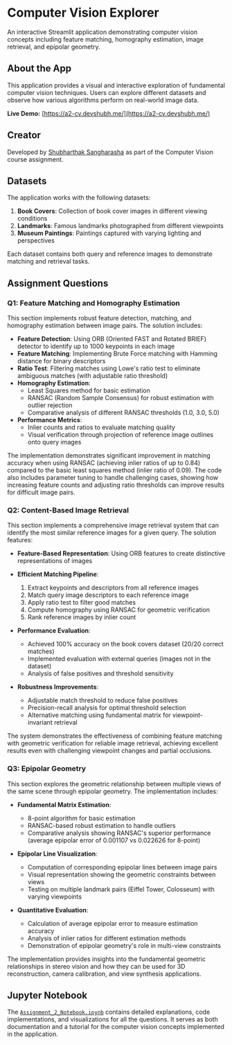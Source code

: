 # Computer Vision Explorer

An interactive Streamlit application demonstrating computer vision concepts including feature matching, homography estimation, image retrieval, and epipolar geometry.

## About the App

This application provides a visual and interactive exploration of fundamental computer vision techniques. Users can explore different datasets and observe how various algorithms perform on real-world image data.

**Live Demo:** [https://a2-cv.devshubh.me/](https://a2-cv.devshubh.me/)

## Creator

Developed by [Shubharthak Sangharasha](https://devshubh.me/) as part of the Computer Vision course assignment.

## Datasets

The application works with the following datasets:

1. **Book Covers**: Collection of book cover images in different viewing conditions
2. **Landmarks**: Famous landmarks photographed from different viewpoints
3. **Museum Paintings**: Paintings captured with varying lighting and perspectives

Each dataset contains both query and reference images to demonstrate matching and retrieval tasks.

## Assignment Questions

### Q1: Feature Matching and Homography Estimation

This section implements robust feature detection, matching, and homography estimation between image pairs. The solution includes:

- **Feature Detection**: Using ORB (Oriented FAST and Rotated BRIEF) detector to identify up to 1000 keypoints in each image
- **Feature Matching**: Implementing Brute Force matching with Hamming distance for binary descriptors
- **Ratio Test**: Filtering matches using Lowe's ratio test to eliminate ambiguous matches (with adjustable ratio threshold)
- **Homography Estimation**: 
  - Least Squares method for basic estimation
  - RANSAC (Random Sample Consensus) for robust estimation with outlier rejection
  - Comparative analysis of different RANSAC thresholds (1.0, 3.0, 5.0)
- **Performance Metrics**:
  - Inlier counts and ratios to evaluate matching quality
  - Visual verification through projection of reference image outlines onto query images

The implementation demonstrates significant improvement in matching accuracy when using RANSAC (achieving inlier ratios of up to 0.84) compared to the basic least squares method (inlier ratio of 0.09). The code also includes parameter tuning to handle challenging cases, showing how increasing feature counts and adjusting ratio thresholds can improve results for difficult image pairs.

### Q2: Content-Based Image Retrieval

This section implements a comprehensive image retrieval system that can identify the most similar reference images for a given query. The solution features:

- **Feature-Based Representation**: Using ORB features to create distinctive representations of images
- **Efficient Matching Pipeline**:
  1. Extract keypoints and descriptors from all reference images
  2. Match query image descriptors to each reference image
  3. Apply ratio test to filter good matches
  4. Compute homography using RANSAC for geometric verification
  5. Rank reference images by inlier count
  
- **Performance Evaluation**:
  - Achieved 100% accuracy on the book covers dataset (20/20 correct matches)
  - Implemented evaluation with external queries (images not in the dataset)
  - Analysis of false positives and threshold sensitivity
  
- **Robustness Improvements**:
  - Adjustable match threshold to reduce false positives
  - Precision-recall analysis for optimal threshold selection
  - Alternative matching using fundamental matrix for viewpoint-invariant retrieval

The system demonstrates the effectiveness of combining feature matching with geometric verification for reliable image retrieval, achieving excellent results even with challenging viewpoint changes and partial occlusions.

### Q3: Epipolar Geometry

This section explores the geometric relationship between multiple views of the same scene through epipolar geometry. The implementation includes:

- **Fundamental Matrix Estimation**:
  - 8-point algorithm for basic estimation
  - RANSAC-based robust estimation to handle outliers
  - Comparative analysis showing RANSAC's superior performance (average epipolar error of 0.001107 vs 0.022626 for 8-point)

- **Epipolar Line Visualization**:
  - Computation of corresponding epipolar lines between image pairs
  - Visual representation showing the geometric constraints between views
  - Testing on multiple landmark pairs (Eiffel Tower, Colosseum) with varying viewpoints

- **Quantitative Evaluation**:
  - Calculation of average epipolar error to measure estimation accuracy
  - Analysis of inlier ratios for different estimation methods
  - Demonstration of epipolar geometry's role in multi-view constraints

The implementation provides insights into the fundamental geometric relationships in stereo vision and how they can be used for 3D reconstruction, camera calibration, and view synthesis applications.

## Jupyter Notebook

The [`Assignment_2_Notebook.ipynb`]() contains detailed explanations, code implementations, and visualizations for all the questions. It serves as both documentation and a tutorial for the computer vision concepts implemented in the application. 